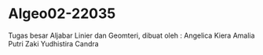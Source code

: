# Algeo02-22035
Tugas besar Aljabar Linier dan Geomteri, dibuat oleh :
Angelica Kiera
Amalia Putri
Zaki Yudhistira Candra
